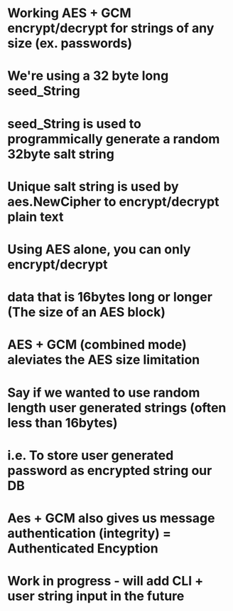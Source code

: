 # Working AES + GCM encrypt/decrypt for strings of any size (ex. passwords)

# We're using a 32 byte long seed_String
# seed_String is used to programmically generate a random 32byte salt string

# Unique salt string is used by aes.NewCipher to encrypt/decrypt plain text

# Using AES alone, you can only encrypt/decrypt
# data that is 16bytes long or longer (The size of an AES block)

# AES + GCM (combined mode) aleviates the AES size limitation
# Say if we wanted to use random length user generated strings (often less than 16bytes) 
# i.e.  To store user generated password as encrypted string our DB
# Aes + GCM also gives us message authentication (integrity) = Authenticated Encyption

# Work in progress - will add CLI + user string input in the future

